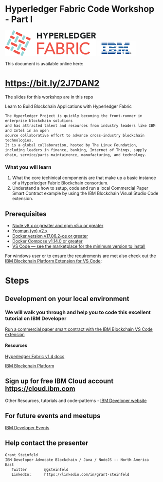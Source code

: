 # Hyperledger Fabric Code Workshop - Part l

![Hyperledger Fabric](images/hyperledger_fabric_logo_color.png) ![IBM](images/IBM-logo-all-colors.gif)


This document is available online here: 
# https://bit.ly/2J7DAN2

The slides for this workshop are in this repo

Learn to Build Blockchain Applications with Hyperledger Fabric

```
The Hyperledger Project is quickly becoming the front-runner in enterprise blockchain solutions 
and has attracted talent and resources from industry leaders like IBM and Intel in an open
source collaborative effort to advance cross-industry blockchain technologies.
It is a global collaboration, hosted by The Linux Foundation, 
including leaders in finance, banking, Internet of Things, supply chain, service/parts maintainence, manufacturing, and technology.
```
### What you will learn
1. What the core techinical components are that make up a basic instance of a Hyperledger Fabric Blockchain consortium.
1. Understand a how to setup, code and run a local Commercial Paper Smart Contract example by using the IBM Blockchain Visual Studio Code extension.


## Prerequisites
- [Node v8.x or greater and npm v5.x or greater](https://nodejs.org/en/download/)
- [Yeoman (yo) v2.x](http://yeoman.io/)
- [Docker version v17.06.2-ce or greater](https://www.docker.com/get-docker)
- [Docker Compose v1.14.0 or greater](https://docs.docker.com/compose/install/)
- [VS Code — see the marketplace for the minimum version to install](https://marketplace.visualstudio.com/items?itemName=IBMBlockchain.ibm-blockchain-platform)


For windows user or to ensure the requirements are met also check out the [IBM Blockchain Platform Extension for VS Code](https://github.com/IBM-Blockchain/blockchain-vscode-extension/blob/master/README.md#requirements):

# Steps
## Development on your local environment
### We will walk you through and help you to code this excellent tutorial on IBM Developer 
[Run a commercial paper smart contract with the IBM Blockchain VS Code extension](https://developer.ibm.com/tutorials/run-commercial-paper-smart-contract-with-ibm-blockchain-vscode-extension/)




#### Resources
 [Hyperledger Fabric v1.4 docs](https://hyperledger-fabric.readthedocs.io/)


[IBM Blockchain Platform](https://www.ibm.com/blockchain/platform)

## Sign up for free IBM Cloud account  https://cloud.ibm.com

Other Resources, tutorials and code-patterns - [IBM Developer website](https://developer.ibm.com/)


## For future events and meetups 
[IBM Developer Events](https://developer.ibm.com/events/)


## Help contact the presenter

```
Grant Steinfeld
IBM Developer Advocate Blockchain / Java / NodeJS -- North America East
   Twitter        @gsteinfeld
   LinkedIn:      https://linkedin.com/in/grant-steinfeld
```
